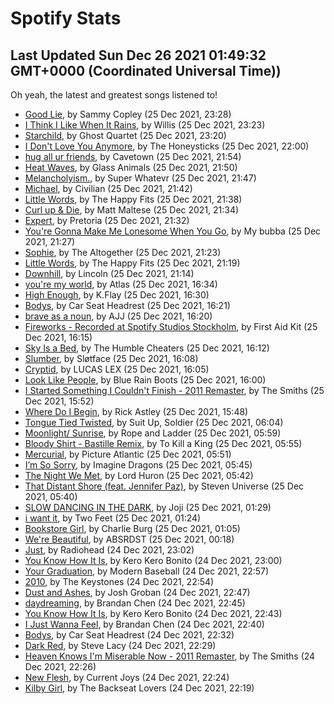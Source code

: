
# Spotify Stats
## Last Updated Sun Dec 26 2021 01:49:32 GMT+0000 (Coordinated Universal Time))

Oh yeah, the latest and greatest songs listened to!

- [Good Lie](https://www.last.fm/music/Sammy+Copley/_/Good+Lie), by Sammy Copley (25 Dec 2021, 23:28)
- [I Think I Like When It Rains](https://www.last.fm/music/Willis/_/I+Think+I+Like+When+It+Rains), by Willis (25 Dec 2021, 23:23)
- [Starchild](https://www.last.fm/music/Ghost+Quartet/_/Starchild), by Ghost Quartet (25 Dec 2021, 23:20)
- [I Don't Love You Anymore](https://www.last.fm/music/The+Honeysticks/_/I+Don%27t+Love+You+Anymore), by The Honeysticks (25 Dec 2021, 22:00)
- [hug all ur friends](https://www.last.fm/music/Cavetown/_/hug+all+ur+friends), by Cavetown (25 Dec 2021, 21:54)
- [Heat Waves](https://www.last.fm/music/Glass+Animals/_/Heat+Waves), by Glass Animals (25 Dec 2021, 21:50)
- [Melancholyism.](https://www.last.fm/music/Super+Whatevr/_/Melancholyism.), by Super Whatevr (25 Dec 2021, 21:47)
- [Michael](https://www.last.fm/music/Civilian/_/Michael), by Civilian (25 Dec 2021, 21:42)
- [Little Words](https://www.last.fm/music/The+Happy+Fits/_/Little+Words), by The Happy Fits (25 Dec 2021, 21:38)
- [Curl up & Die](https://www.last.fm/music/Matt+Maltese/_/Curl+up+&+Die), by Matt Maltese (25 Dec 2021, 21:34)
- [Expert](https://www.last.fm/music/Pretoria/_/Expert), by Pretoria (25 Dec 2021, 21:32)
- [You're Gonna Make Me Lonesome When You Go](https://www.last.fm/music/My+bubba/_/You%27re+Gonna+Make+Me+Lonesome+When+You+Go), by My bubba (25 Dec 2021, 21:27)
- [Sophie](https://www.last.fm/music/The+Altogether/_/Sophie), by The Altogether (25 Dec 2021, 21:23)
- [Little Words](https://www.last.fm/music/The+Happy+Fits/_/Little+Words), by The Happy Fits (25 Dec 2021, 21:19)
- [Downhill](https://www.last.fm/music/Lincoln/_/Downhill), by Lincoln (25 Dec 2021, 21:14)
- [you're my world](https://www.last.fm/music/Atlas/_/you%27re+my+world), by Atlas (25 Dec 2021, 16:34)
- [High Enough](https://www.last.fm/music/K.Flay/_/High+Enough), by K.Flay (25 Dec 2021, 16:30)
- [Bodys](https://www.last.fm/music/Car+Seat+Headrest/_/Bodys), by Car Seat Headrest (25 Dec 2021, 16:21)
- [brave as a noun](https://www.last.fm/music/AJJ/_/brave+as+a+noun), by AJJ (25 Dec 2021, 16:20)
- [Fireworks - Recorded at Spotify Studios Stockholm](https://www.last.fm/music/First+Aid+Kit/_/Fireworks+-+Recorded+at+Spotify+Studios+Stockholm), by First Aid Kit (25 Dec 2021, 16:15)
- [Sky Is a Bed](https://www.last.fm/music/The+Humble+Cheaters/_/Sky+Is+a+Bed), by The Humble Cheaters (25 Dec 2021, 16:12)
- [Slumber](https://www.last.fm/music/Sl%C3%B8tface/_/Slumber), by Sløtface (25 Dec 2021, 16:08)
- [Cryptid](https://www.last.fm/music/LUCAS+LEX/_/Cryptid), by LUCAS LEX (25 Dec 2021, 16:05)
- [Look Like People](https://www.last.fm/music/Blue+Rain+Boots/_/Look+Like+People), by Blue Rain Boots (25 Dec 2021, 16:00)
- [I Started Something I Couldn't Finish - 2011 Remaster](https://www.last.fm/music/The+Smiths/_/I+Started+Something+I+Couldn%27t+Finish+-+2011+Remaster), by The Smiths (25 Dec 2021, 15:52)
- [Where Do I Begin](https://www.last.fm/music/Rick+Astley/_/Where+Do+I+Begin), by Rick Astley (25 Dec 2021, 15:48)
- [Tongue Tied Twisted](https://www.last.fm/music/Suit+Up,+Soldier/_/Tongue+Tied+Twisted), by Suit Up, Soldier (25 Dec 2021, 06:04)
- [Moonlight/ Sunrise](https://www.last.fm/music/Rope+and+Ladder/_/Moonlight%2F+Sunrise), by Rope and Ladder (25 Dec 2021, 05:59)
- [Bloody Shirt - Bastille Remix](https://www.last.fm/music/To+Kill+a+King/_/Bloody+Shirt+-+Bastille+Remix), by To Kill a King (25 Dec 2021, 05:55)
- [Mercurial](https://www.last.fm/music/Picture+Atlantic/_/Mercurial), by Picture Atlantic (25 Dec 2021, 05:51)
- [I’m So Sorry](https://www.last.fm/music/Imagine+Dragons/_/I%E2%80%99m+So+Sorry), by Imagine Dragons (25 Dec 2021, 05:45)
- [The Night We Met](https://www.last.fm/music/Lord+Huron/_/The+Night+We+Met), by Lord Huron (25 Dec 2021, 05:42)
- [That Distant Shore (feat. Jennifer Paz)](https://www.last.fm/music/Steven+Universe/_/That+Distant+Shore+(feat.+Jennifer+Paz)), by Steven Universe (25 Dec 2021, 05:40)
- [SLOW DANCING IN THE DARK](https://www.last.fm/music/Joji/_/SLOW+DANCING+IN+THE+DARK), by Joji (25 Dec 2021, 01:29)
- [i want it](https://www.last.fm/music/Two+Feet/_/i+want+it), by Two Feet (25 Dec 2021, 01:24)
- [Bookstore Girl](https://www.last.fm/music/Charlie+Burg/_/Bookstore+Girl), by Charlie Burg (25 Dec 2021, 01:05)
- [We're Beautiful](https://www.last.fm/music/ABSRDST/_/We%27re+Beautiful), by ABSRDST (25 Dec 2021, 00:18)
- [Just](https://www.last.fm/music/Radiohead/_/Just), by Radiohead (24 Dec 2021, 23:02)
- [You Know How It Is](https://www.last.fm/music/Kero+Kero+Bonito/_/You+Know+How+It+Is), by Kero Kero Bonito (24 Dec 2021, 23:00)
- [Your Graduation](https://www.last.fm/music/Modern+Baseball/_/Your+Graduation), by Modern Baseball (24 Dec 2021, 22:57)
- [2010](https://www.last.fm/music/The+Keystones/_/2010), by The Keystones (24 Dec 2021, 22:54)
- [Dust and Ashes](https://www.last.fm/music/Josh+Groban/_/Dust+and+Ashes), by Josh Groban (24 Dec 2021, 22:47)
- [daydreaming](https://www.last.fm/music/Brandan+Chen/_/daydreaming), by Brandan Chen (24 Dec 2021, 22:45)
- [You Know How It Is](https://www.last.fm/music/Kero+Kero+Bonito/_/You+Know+How+It+Is), by Kero Kero Bonito (24 Dec 2021, 22:43)
- [I Just Wanna Feel](https://www.last.fm/music/Brandan+Chen/_/I+Just+Wanna+Feel), by Brandan Chen (24 Dec 2021, 22:40)
- [Bodys](https://www.last.fm/music/Car+Seat+Headrest/_/Bodys), by Car Seat Headrest (24 Dec 2021, 22:32)
- [Dark Red](https://www.last.fm/music/Steve+Lacy/_/Dark+Red), by Steve Lacy (24 Dec 2021, 22:29)
- [Heaven Knows I'm Miserable Now - 2011 Remaster](https://www.last.fm/music/The+Smiths/_/Heaven+Knows+I%27m+Miserable+Now+-+2011+Remaster), by The Smiths (24 Dec 2021, 22:26)
- [New Flesh](https://www.last.fm/music/Current+Joys/_/New+Flesh), by Current Joys (24 Dec 2021, 22:24)
- [Kilby Girl](https://www.last.fm/music/The+Backseat+Lovers/_/Kilby+Girl), by The Backseat Lovers (24 Dec 2021, 22:19)
